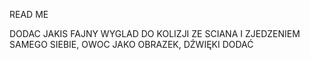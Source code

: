 READ ME

DODAC JAKIS FAJNY WYGLAD DO KOLIZJI ZE SCIANA I ZJEDZENIEM SAMEGO SIEBIE,
OWOC JAKO OBRAZEK,
DŹWIĘKI DODAĆ 
